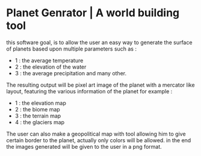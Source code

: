 # Planet Genrator | A world building tool

this software goal, is to allow the user an easy way to 
generate the surface of planets based upon multiple parameters
such as :
 - 1 : the average temperature
 - 2 : the elevation of the water
 - 3 : the average precipitation
and many other.

The resulting output will be pixel art image of the planet
with a mercator like layout, featuring the various information 
of the planet for example :
 - 1 : the elevation map
 - 2 : the biome map
 - 3 : the terrain map
 - 4 : the glaciers map

The user can also make a geopolitical map with tool allowing 
him to give certain border to the planet, actually only colors 
will be allowed.
in the end the images generated will be given to the user in
a png format.
